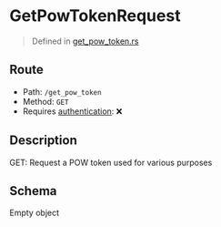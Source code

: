 # GetPowTokenRequest
> Defined in [get_pow_token.rs](../../../../interface/src/interface/routes/get_pow_token.rs)

## Route
- Path: `/get_pow_token`
- Method: `GET`
- Requires [authentication](../../../Flows/Authentication%20Flow.md): ❌

## Description
GET: Request a POW token used for various purposes

## Schema

Empty object

